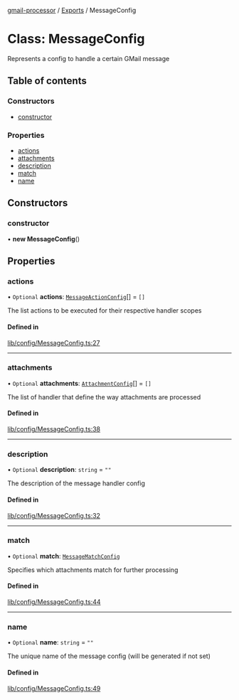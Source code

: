 [gmail-processor](../README.md) / [Exports](../modules.md) / MessageConfig

# Class: MessageConfig

Represents a config to handle a certain GMail message

## Table of contents

### Constructors

- [constructor](MessageConfig.md#constructor)

### Properties

- [actions](MessageConfig.md#actions)
- [attachments](MessageConfig.md#attachments)
- [description](MessageConfig.md#description)
- [match](MessageConfig.md#match)
- [name](MessageConfig.md#name)

## Constructors

### constructor

• **new MessageConfig**()

## Properties

### actions

• `Optional` **actions**: [`MessageActionConfig`](MessageActionConfig.md)[] = `[]`

The list actions to be executed for their respective handler scopes

#### Defined in

[lib/config/MessageConfig.ts:27](https://github.com/ahochsteger/gmail2gdrive/blob/a50f4aa/src/lib/config/MessageConfig.ts#L27)

___

### attachments

• `Optional` **attachments**: [`AttachmentConfig`](AttachmentConfig.md)[] = `[]`

The list of handler that define the way attachments are processed

#### Defined in

[lib/config/MessageConfig.ts:38](https://github.com/ahochsteger/gmail2gdrive/blob/a50f4aa/src/lib/config/MessageConfig.ts#L38)

___

### description

• `Optional` **description**: `string` = `""`

The description of the message handler config

#### Defined in

[lib/config/MessageConfig.ts:32](https://github.com/ahochsteger/gmail2gdrive/blob/a50f4aa/src/lib/config/MessageConfig.ts#L32)

___

### match

• `Optional` **match**: [`MessageMatchConfig`](MessageMatchConfig.md)

Specifies which attachments match for further processing

#### Defined in

[lib/config/MessageConfig.ts:44](https://github.com/ahochsteger/gmail2gdrive/blob/a50f4aa/src/lib/config/MessageConfig.ts#L44)

___

### name

• `Optional` **name**: `string` = `""`

The unique name of the message config (will be generated if not set)

#### Defined in

[lib/config/MessageConfig.ts:49](https://github.com/ahochsteger/gmail2gdrive/blob/a50f4aa/src/lib/config/MessageConfig.ts#L49)

